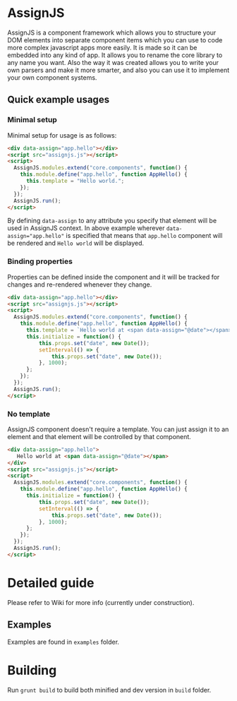 # AssignJS
AssignJS is a component framework which allows you to structure your DOM elements into separate component items which you can use to code more complex javascript apps more easily. It is made so it can be embedded into any kind of app. It allows you to rename the core library to any name you want. Also the way it was created allows you to write your own parsers and make it more smarter, and also you can use it to implement your own component systems.

## Quick example usages

### Minimal setup

Minimal setup for usage is as follows:

```html
<div data-assign="app.hello"></div>
<script src="assignjs.js"></script>
<script>
  AssignJS.modules.extend("core.components", function() { 
    this.module.define("app.hello", function AppHello() {
      this.template = "Hello world.";
    });
  });
  AssignJS.run();
</script>
```

By defining `data-assign` to any attribute you specify that element will be used in AssignJS context. In above example wherever `data-assign="app.hello"` is specified that means that `app.hello` component will be rendered and `Hello world` will be displayed.

### Binding properties

Properties can be defined inside the component and it will be tracked for changes and re-rendered whenever they change.

```html
<div data-assign="app.hello"></div>
<script src="assignjs.js"></script>
<script>
  AssignJS.modules.extend("core.components", function() { 
    this.module.define("app.hello", function AppHello() {
      this.template = `Hello world at <span data-assign="@date"></span>`;
      this.initialize = function() {
          this.props.set("date", new Date());
          setInterval(() => {
              this.props.set("date", new Date());
          }, 1000);
      };
    });
  });
  AssignJS.run();
</script>
```

### No template

AssignJS component doesn't require a template. You can just assign it to an element and that element will be controlled by that component.

```html
<div data-assign="app.hello">
   Hello world at <span data-assign="@date"></span>
</div>
<script src="assignjs.js"></script>
<script>
  AssignJS.modules.extend("core.components", function() { 
    this.module.define("app.hello", function AppHello() {
      this.initialize = function() {
          this.props.set("date", new Date());
          setInterval(() => {
              this.props.set("date", new Date());
          }, 1000);
      };
    });
  });
  AssignJS.run();
</script>
```

# Detailed guide

Please refer to Wiki for more info (currently under construction).

## Examples

Examples are found in `examples` folder.

# Building

Run `grunt build` to build both minified and dev version in `build` folder.